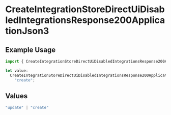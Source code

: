 # CreateIntegrationStoreDirectUiDisabledIntegrationsResponse200ApplicationJson3

## Example Usage

```typescript
import { CreateIntegrationStoreDirectUiDisabledIntegrationsResponse200ApplicationJson3 } from "@vercel/sdk/models/createintegrationstoredirectop.js";

let value:
  CreateIntegrationStoreDirectUiDisabledIntegrationsResponse200ApplicationJson3 =
    "create";
```

## Values

```typescript
"update" | "create"
```